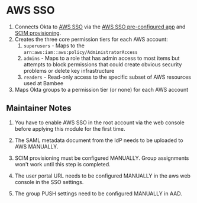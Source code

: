 # AWS SSO

1. Connects Okta to [AWS SSO](https://aws.amazon.com/single-sign-on/) via the [AWS SSO pre-configured app](https://saml-doc.okta.com/SAML_Docs/How-to-Configure-SAML-2.0-for-AWS-Single-Sign-on.html)
   and [SCIM provisioning](https://docs.aws.amazon.com/singlesignon/latest/userguide/okta-idp.html).
2. Creates the three core permission tiers for each AWS account:
   1. `superusers` - Maps to the `arn:aws:iam::aws:policy/AdministratorAccess`
   2. `admins` - Maps to a role that has admin access to most items but attempts to block permissions that could create obvious security problems or delete key infrastructure
   3. `readers` - Read-only access to the specific subset of AWS resources used at Bambee
3. Maps Okta groups to a permission tier (or none) for each AWS account

## Maintainer Notes

1. You have to enable AWS SSO in the root account via the web console before applying this module 
   for the first time. 

2. The SAML metadata document from the IdP needs to be uploaded to AWS MANUALLY.

3. SCIM provisioning must be configured MANUALLY. Group assignments won't work until this step is completed.

4. The user portal URL needs to be configured MANUALLY in the aws web console in the SSO settings.

5. The group PUSH settings need to be configured MANUALLY in AAD.
